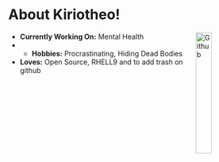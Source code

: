 
<h1>About Kiriotheo! </h1>
<img width="25%" align="right" alt="Github" src="https://raw.githubusercontent.com/onimur/.github/master/.resources/git-header.svg" />

- **Currently Working On:** Mental Health
- - **Hobbies:** Procrastinating, Hiding Dead Bodies
- **Loves:** Open Source, RHELL9 and to add trash on github
